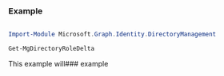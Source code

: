 ### Example

```powershell

Import-Module Microsoft.Graph.Identity.DirectoryManagement

Get-MgDirectoryRoleDelta

```
This example will### example

